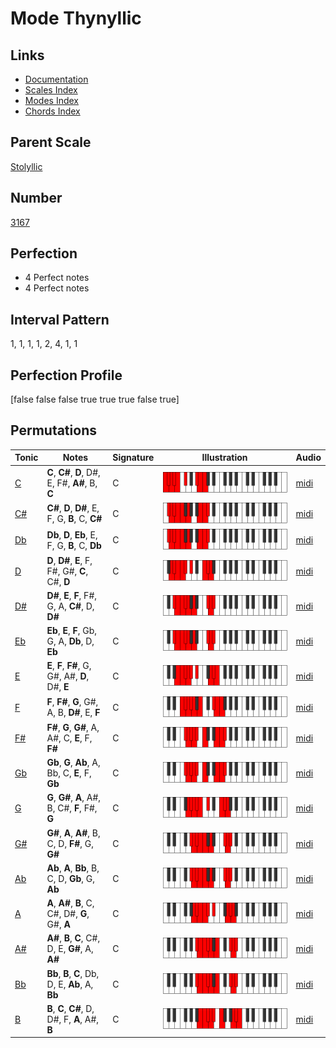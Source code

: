 # Mode Thynyllic

## Links

- [Documentation](index.md)
- [Scales Index](Scales.md)
- [Modes Index](Modes.md)
- [Chords Index](Chords.md)

## Parent Scale

[Stolyllic](ScaleStolyllic.md)

## Number

[3167](https://ianring.com/musictheory/scales/3167)

## Perfection

- 4 Perfect notes
- 4 Perfect notes

## Interval Pattern

1, 1, 1, 1, 2, 4, 1, 1

## Perfection Profile

[false false false true true true false true]

## Permutations

| Tonic | Notes | Signature | Illustration | Audio |
|-------|-------|-----------|--------------|-------|
| [C](ModeCNaturalThynyllic.md) | **C**, **C#**, **D**, D#, E, F#, **A#**, B, **C** | C | ![CNaturalThynyllic](ModeCNaturalThynyllic.png) | [midi](https://github.com/edipermadi/music/blob/main/docs/ModeCNaturalThynyllic.mid?raw=true) |
| [C#](ModeCSharpThynyllic.md) | **C#**, **D**, **D#**, E, F, G, **B**, C, **C#** | C | ![CSharpThynyllic](ModeCSharpThynyllic.png) | [midi](https://github.com/edipermadi/music/blob/main/docs/ModeCSharpThynyllic.mid?raw=true) |
| [Db](ModeDFlatThynyllic.md) | **Db**, **D**, **Eb**, E, F, G, **B**, C, **Db** | C | ![DFlatThynyllic](ModeDFlatThynyllic.png) | [midi](https://github.com/edipermadi/music/blob/main/docs/ModeDFlatThynyllic.mid?raw=true) |
| [D](ModeDNaturalThynyllic.md) | **D**, **D#**, **E**, F, F#, G#, **C**, C#, **D** | C | ![DNaturalThynyllic](ModeDNaturalThynyllic.png) | [midi](https://github.com/edipermadi/music/blob/main/docs/ModeDNaturalThynyllic.mid?raw=true) |
| [D#](ModeDSharpThynyllic.md) | **D#**, **E**, **F**, F#, G, A, **C#**, D, **D#** | C | ![DSharpThynyllic](ModeDSharpThynyllic.png) | [midi](https://github.com/edipermadi/music/blob/main/docs/ModeDSharpThynyllic.mid?raw=true) |
| [Eb](ModeEFlatThynyllic.md) | **Eb**, **E**, **F**, Gb, G, A, **Db**, D, **Eb** | C | ![EFlatThynyllic](ModeEFlatThynyllic.png) | [midi](https://github.com/edipermadi/music/blob/main/docs/ModeEFlatThynyllic.mid?raw=true) |
| [E](ModeENaturalThynyllic.md) | **E**, **F**, **F#**, G, G#, A#, **D**, D#, **E** | C | ![ENaturalThynyllic](ModeENaturalThynyllic.png) | [midi](https://github.com/edipermadi/music/blob/main/docs/ModeENaturalThynyllic.mid?raw=true) |
| [F](ModeFNaturalThynyllic.md) | **F**, **F#**, **G**, G#, A, B, **D#**, E, **F** | C | ![FNaturalThynyllic](ModeFNaturalThynyllic.png) | [midi](https://github.com/edipermadi/music/blob/main/docs/ModeFNaturalThynyllic.mid?raw=true) |
| [F#](ModeFSharpThynyllic.md) | **F#**, **G**, **G#**, A, A#, C, **E**, F, **F#** | C | ![FSharpThynyllic](ModeFSharpThynyllic.png) | [midi](https://github.com/edipermadi/music/blob/main/docs/ModeFSharpThynyllic.mid?raw=true) |
| [Gb](ModeGFlatThynyllic.md) | **Gb**, **G**, **Ab**, A, Bb, C, **E**, F, **Gb** | C | ![GFlatThynyllic](ModeGFlatThynyllic.png) | [midi](https://github.com/edipermadi/music/blob/main/docs/ModeGFlatThynyllic.mid?raw=true) |
| [G](ModeGNaturalThynyllic.md) | **G**, **G#**, **A**, A#, B, C#, **F**, F#, **G** | C | ![GNaturalThynyllic](ModeGNaturalThynyllic.png) | [midi](https://github.com/edipermadi/music/blob/main/docs/ModeGNaturalThynyllic.mid?raw=true) |
| [G#](ModeGSharpThynyllic.md) | **G#**, **A**, **A#**, B, C, D, **F#**, G, **G#** | C | ![GSharpThynyllic](ModeGSharpThynyllic.png) | [midi](https://github.com/edipermadi/music/blob/main/docs/ModeGSharpThynyllic.mid?raw=true) |
| [Ab](ModeAFlatThynyllic.md) | **Ab**, **A**, **Bb**, B, C, D, **Gb**, G, **Ab** | C | ![AFlatThynyllic](ModeAFlatThynyllic.png) | [midi](https://github.com/edipermadi/music/blob/main/docs/ModeAFlatThynyllic.mid?raw=true) |
| [A](ModeANaturalThynyllic.md) | **A**, **A#**, **B**, C, C#, D#, **G**, G#, **A** | C | ![ANaturalThynyllic](ModeANaturalThynyllic.png) | [midi](https://github.com/edipermadi/music/blob/main/docs/ModeANaturalThynyllic.mid?raw=true) |
| [A#](ModeASharpThynyllic.md) | **A#**, **B**, **C**, C#, D, E, **G#**, A, **A#** | C | ![ASharpThynyllic](ModeASharpThynyllic.png) | [midi](https://github.com/edipermadi/music/blob/main/docs/ModeASharpThynyllic.mid?raw=true) |
| [Bb](ModeBFlatThynyllic.md) | **Bb**, **B**, **C**, Db, D, E, **Ab**, A, **Bb** | C | ![BFlatThynyllic](ModeBFlatThynyllic.png) | [midi](https://github.com/edipermadi/music/blob/main/docs/ModeBFlatThynyllic.mid?raw=true) |
| [B](ModeBNaturalThynyllic.md) | **B**, **C**, **C#**, D, D#, F, **A**, A#, **B** | C | ![BNaturalThynyllic](ModeBNaturalThynyllic.png) | [midi](https://github.com/edipermadi/music/blob/main/docs/ModeBNaturalThynyllic.mid?raw=true) |
